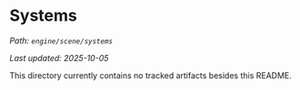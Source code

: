 # Systems

_Path: `engine/scene/systems`_

_Last updated: 2025-10-05_


This directory currently contains no tracked artifacts besides this README.
